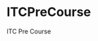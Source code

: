 # ITCPreCourse
ITC Pre Course
<script>
          var clickMeButton = document.createElement('button');
          clickMeButton.id = 'previousbutton';
          clickMeButton.innerHTML = 'Click Me';
          clickMeButton.style.background = '#4FFF8F';
          document.body.appendChild(clickMeButton);
        </script> 
